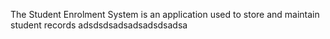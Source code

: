 The Student Enrolment System is an application used to store and maintain student records adsdsdsadsadsadsdsadsa
